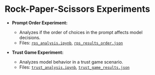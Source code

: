 # Rock-Paper-Scissors Experiments

- **Prompt Order Experiment:**
  - Analyzes if the order of choices in the prompt affects model decisions.
  - Files: [`rps_analysis.ipynb`](rps_analysis.ipynb), [`rps_results_order.json`](rps_results_order.json)

- **Trust Game Experiment:**
  - Analyzes model behavior in a trust game scenario.
  - Files: [`trust_analysis.ipynb`](trust_analysis.ipynb), [`trust_game_results.json`](trust_game_results.json)

